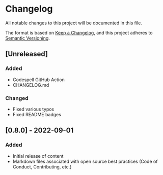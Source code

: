 # Changelog

All notable changes to this project will be documented in this file.

The format is based on [Keep a Changelog](https://keepachangelog.com/en/1.0.0/),
and this project adheres to [Semantic Versioning](https://semver.org/spec/v2.0.0.html).

## [Unreleased]

### Added 

- Codespell GitHub Action
- CHANGELOG.md

### Changed

- Fixed various typos
- Fixed README badges

## [0.8.0] - 2022-09-01

### Added

- Initial release of content
- Markdown files associated with open source best practices (Code of Conduct, Contributing, etc.)
